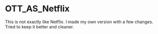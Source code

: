 # OTT_AS_Netflix
This is not exactly like Netflix. I made my own version with a few changes. Tried to keep it better and cleaner.
